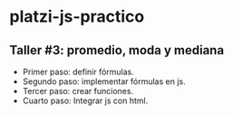 # platzi-js-practico

## Taller #3: promedio, moda y mediana 

- Primer paso: definir fórmulas.
- Segundo paso: implementar fórmulas en js.
- Tercer paso: crear funciones.
- Cuarto paso: Integrar js con html. 